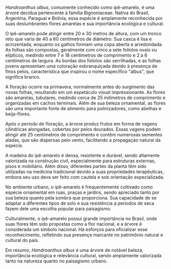 _Handroanthus albus_, comumente conhecido como ipê-amarelo, é uma árvore decídua pertencente à família Bignoniaceae. Nativa do Brasil, Argentina, Paraguai e Bolívia, essa espécie é amplamente reconhecida por suas deslumbrantes flores amarelas e sua importância ecológica e cultural.

O ipê-amarelo pode atingir entre 20 e 30 metros de altura, com um tronco reto que varia de 40 a 60 centímetros de diâmetro. Sua casca é lisa e acinzentada, enquanto os galhos formam uma copa aberta e arredondada. As folhas são compostas, geralmente com cinco a sete folíolos ovais ou elípticos, medindo entre 7 e 18 centímetros de comprimento e 2 a 6 centímetros de largura. As bordas dos folíolos são serrilhadas, e as folhas jovens apresentam uma coloração esbranquiçada devido à presença de finos pelos, característica que inspirou o nome específico "albus", que significa branco.

A floração ocorre na primavera, normalmente antes do surgimento das novas folhas, resultando em um espetáculo visual impressionante. As flores são amarelas, tubulares, medindo cerca de 25 milímetros de comprimento e organizadas em cachos terminais. Além de sua beleza ornamental, as flores são uma importante fonte de alimento para polinizadores, como abelhas e beija-flores.

Após o período de floração, a árvore produz frutos em forma de vagens cilíndricas alongadas, cobertas por pelos dourados. Essas vagens podem atingir até 25 centímetros de comprimento e contêm numerosas sementes aladas, que são dispersas pelo vento, facilitando a propagação natural da espécie.

A madeira do ipê-amarelo é densa, resistente e durável, sendo altamente valorizada na construção civil, especialmente para estruturas externas, pisos e mobiliário. Além disso, diferentes partes da planta têm sido utilizadas na medicina tradicional devido a suas propriedades terapêuticas, embora seu uso deva ser feito com cautela e sob orientação especializada.

No ambiente urbano, o ipê-amarelo é frequentemente cultivado como espécie ornamental em ruas, praças e jardins, sendo apreciado tanto por sua beleza quanto pela sombra que proporciona. Sua capacidade de se adaptar a diferentes tipos de solo e sua resistência a períodos de seca fazem dele uma escolha popular para paisagismo.

Culturalmente, o ipê-amarelo possui grande importância no Brasil, onde suas flores têm sido propostas como a flor nacional, e a árvore é considerada um símbolo nacional. Há esforços para oficializar esse reconhecimento, refletindo sua presença marcante no patrimônio natural e cultural do país.

Em resumo, _Handroanthus albus_ é uma árvore de notável beleza, importância ecológica e relevância cultural, sendo amplamente valorizada tanto na natureza quanto no paisagismo urbano.
